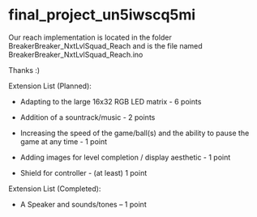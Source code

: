 final_project_un5iwscq5mi
=========================

Our reach implementation is located in the folder
BreakerBreaker_NxtLvlSquad_Reach
and is the file named
BreakerBreaker_NxtLvlSquad_Reach.ino

Thanks :)



Extension List (Planned):

  - Adapting to the large 16x32 RGB LED matrix - 6 points
  
  - Addition of a sountrack/music - 2 points
  
  - Increasing the speed of the game/ball(s) and the ability to pause the game at any time - 1 point
  
  - Adding images for level completion / display aesthetic - 1 point
  
  - Shield for controller - (at least) 1 point
  
  

Extension List (Completed):

  - A Speaker and sounds/tones – 1 point

